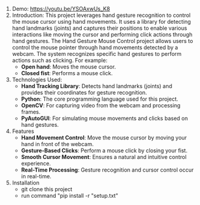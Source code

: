 1. Demo: https://youtu.be/YSOAxwUs_K8
2. Introduction: This project leverages hand gesture recognition to control the mouse cursor using hand movements.
   It uses a library for detecting hand landmarks (joints) and captures their positions to enable various interactions like moving the cursor and performing click actions through hand gestures.
   The Hand Gesture Mouse Control project allows users to control the mouse pointer through hand movements detected by a webcam. The system recognizes specific hand gestures to perform actions such as clicking. For example:
    - **Open hand**: Moves the mouse cursor.
    - **Closed fist**: Performs a mouse click.
3. Technologies Used:
    - **Hand Tracking Library**: Detects hand landmarks (joints) and provides their coordinates for gesture recognition.
    - **Python**: The core programming language used for this project.
    - **OpenCV**: For capturing video from the webcam and processing frames.
    - **PyAutoGUI**: For simulating mouse movements and clicks based on hand gestures.
4. Features
    - **Hand Movement Control**: Move the mouse cursor by moving your hand in front of the webcam.
    - **Gesture-Based Clicks**: Perform a mouse click by closing your fist.
    - **Smooth Cursor Movement**: Ensures a natural and intuitive control experience.
    - **Real-Time Processing**: Gesture recognition and cursor control occur in real-time.
5. Installation
   - git clone this project
   - run command "pip install -r "setup.txt"


